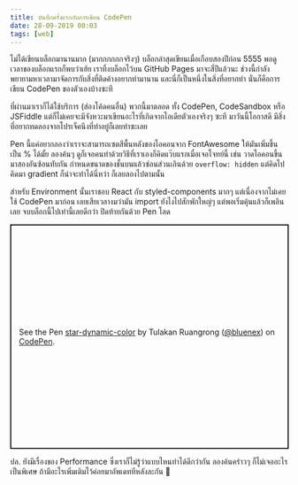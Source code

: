 ```yaml
---
title: บันทึกครั้งแรกกับการเขียน CodePen
date: 28-09-2019 00:03
tags: [web]
---
```


 ไม่ได้เขียนบล็อกมานานมาก (มากกกกกกจริงๆ) บล็อกล่าสุดเขียนเมื่อเกือบสองปีก่อน 5555 พอดูเวลาของบล็อกแรกก็พบว่าเฮ้ย เราทิ้งบล็อกไว้บน GitHub Pages มาจะสี่ปีแล้วนะ ช่วงนี้กำลังพยายามหาเวลามาจัดการกับสิ่งที่ติดค้างอยากทำมานาน และนี่ก็เป็นหนึ่งในสิ่งที่อยากทำ นั่นก็คือการเขียน CodePen ของตัวเองบ้างซะที

 ที่ผ่านมาเราก็ได้ใช้บริการ (ส่องโค้ดคนอื่น) พวกนี้มาตลอด ทั้ง CodePen, CodeSandbox หรือ JSFiddle แต่ก็ไม่เคยจะมีจังหวะมาเขียนอะไรที่เกิดจากไอเดียตัวเองจริงๆ ซะที มาวันนี้โอกาสดี มีสิ่งที่อยากทดลองจากโปรเจ็คนึงที่ทำอยู่ก็เลยทำซะเลย

 Pen นี้แค่อยากลองว่าเราจะสามารถเซตสีพื้นหลังของไอคอนจาก FontAwesome ให้มันเพิ่มขึ้นเป็น % ได้มั้ย ลองค้นๆ ดูก็เจอคนทำด้วยวิธีที่เราเองก็คิดแว๊บแรกเมื่อเจอโจทย์นี้ เช่น วาดไอคอนขึ้นมาสองอันซ้อนทับกัน กำหนดขนาดของชั้นบนแล้วซ่อนส่วนเกินด้วย `overflow: hidden` แต่คิดไปคิดมา gradient ก็น่าจะทำได้นี่หว่า ก็เลยลองไปตามนั้น

 สำหรับ Environment นั้นเราชอบ React กับ styled-components มากๆ แต่เนื่องจากไม่เคยใช้ CodePen มาก่อน เลยเสียเวลางมว่ามัน import ยังไงไปสักพักใหญ่ๆ แต่พอเริ่มคุ้นแล้วก็เพลินเลย จบบล็อกนี้ไปเท่านี้เลยดีกว่า ปิดท้ายกันด้วย Pen โลด

<p class="codepen" data-height="406" data-theme-id="dark" data-default-tab="js,result" data-user="bluenex" data-slug-hash="oNvOZJY" data-preview="true" style="height: 406px; box-sizing: border-box; display: flex; align-items: center; justify-content: center; border: 2px solid; margin: 1em 0; padding: 1em;" data-pen-title="star-dynamic-color">
  <span>See the Pen <a href="https://codepen.io/bluenex/pen/oNvOZJY">
  star-dynamic-color</a> by Tulakan Ruangrong (<a href="https://codepen.io/bluenex">@bluenex</a>)
  on <a href="https://codepen.io">CodePen</a>.</span>
</p>
<script async src="https://static.codepen.io/assets/embed/ei.js"></script>

ปล. ยังมีเรื่องของ Performance ซึ่งเราก็ไม่รู้ว่าแบบไหนทำได้ดีกว่ากัน ลองค้นคร่าวๆ ก็ไม่เจออะไรเป็นพิเศษ ถ้ามีอะไรเพิ่มเติมไว้ค่อยมาอัพเดททีหลังละกัน 😬
